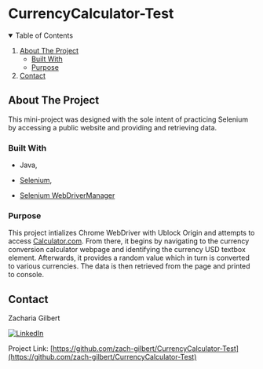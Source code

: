 <!-- Title -->
# CurrencyCalculator-Test

<!-- TABLE OF CONTENTS -->
<details open="open">
  <summary>Table of Contents</summary>
  <ol>
    <li>
      <a href="#about-the-project">About The Project</a>
      <ul>
        <li><a href="#built-with">Built With</a></li>
        <li><a href="#purpose">Purpose</a></li>
      </ul>
    </li>
    <li><a href="#contact">Contact</a></li>
  </ol>
</details>

<!-- ABOUT THE PROJECT -->
## About The Project

This mini-project was designed with the sole intent of practicing Selenium by accessing a public website and providing and retrieving data.

### Built With

- Java,

- [Selenium](https://github.com/SeleniumHQ/selenium),

- [Selenium WebDriverManager](https://github.com/bonigarcia/webdrivermanager)

### Purpose

This project intializes Chrome WebDriver with Ublock Origin and attempts to access [Calculator.com](https://calculator.com). From there, it begins by navigating to the currency conversion calculator webpage and identifying the currency USD textbox element. Afterwards, it provides a random value which in turn is converted to various currencies. The data is then retrieved from the page and printed to console.

## Contact

Zacharia Gilbert

[![LinkedIn][linkedin-shield]][linkedin-url]

Project Link: [https://github.com/zach-gilbert/CurrencyCalculator-Test](https://github.com/zach-gilbert/CurrencyCalculator-Test)




<!-- MARKDOWN LINKS & IMAGES -->
[linkedin-shield]: https://img.shields.io/badge/-LinkedIn-black.svg?style=for-the-badge&logo=linkedin&colorB=555
[linkedin-url]: https://linkedin.com/in/gilbertzacharia
